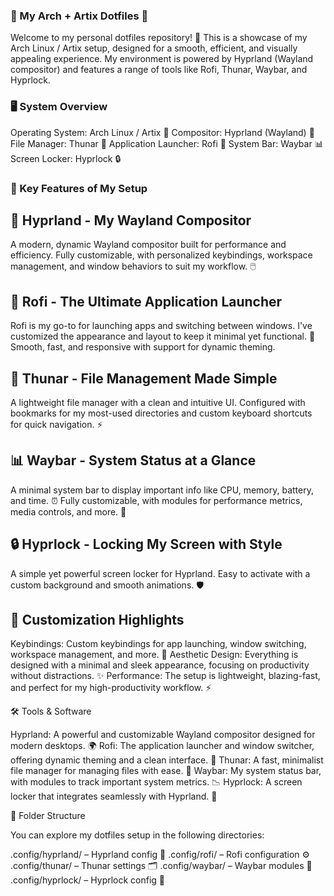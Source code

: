 ### 🌌 My Arch + Artix Dotfiles 🚀

Welcome to my personal dotfiles repository! 🎉 This is a showcase of my Arch Linux / Artix setup, designed for a smooth, efficient, and visually appealing experience. My environment is powered by Hyprland (Wayland compositor) and features a range of tools like Rofi, Thunar, Waybar, and Hyprlock.
### 🖥️ System Overview

Operating System: Arch Linux / Artix 🐧
Compositor: Hyprland (Wayland) 🌿
File Manager: Thunar 📂
Application Launcher: Rofi 🎯
System Bar: Waybar 📊
Screen Locker: Hyprlock 🔒

### 🔧 Key Features of My Setup
## 🌱 Hyprland - My Wayland Compositor

A modern, dynamic Wayland compositor built for performance and efficiency.
Fully customizable, with personalized keybindings, workspace management, and window behaviors to suit my workflow. 🖱️

## 🎯 Rofi - The Ultimate Application Launcher

Rofi is my go-to for launching apps and switching between windows.
I've customized the appearance and layout to keep it minimal yet functional. 📱
Smooth, fast, and responsive with support for dynamic theming.

## 📂 Thunar - File Management Made Simple

A lightweight file manager with a clean and intuitive UI.
Configured with bookmarks for my most-used directories and custom keyboard shortcuts for quick navigation. ⚡

## 📊 Waybar - System Status at a Glance

A minimal system bar to display important info like CPU, memory, battery, and time. ⏰
Fully customizable, with modules for performance metrics, media controls, and more. 💾

## 🔒 Hyprlock - Locking My Screen with Style

A simple yet powerful screen locker for Hyprland.
Easy to activate with a custom background and smooth animations. 🛡️

## 🎨 Customization Highlights

Keybindings: Custom keybindings for app launching, window switching, workspace management, and more. 🔑
Aesthetic Design: Everything is designed with a minimal and sleek appearance, focusing on productivity without distractions. ✨
Performance: The setup is lightweight, blazing-fast, and perfect for my high-productivity workflow. ⚡

🛠️ Tools & Software

Hyprland: A powerful and customizable Wayland compositor designed for modern desktops. 🌍
Rofi: The application launcher and window switcher, offering dynamic theming and a clean interface. 🎨
Thunar: A fast, minimalist file manager for managing files with ease. 📁
Waybar: My system status bar, with modules to track important system metrics. 📉
Hyprlock: A screen locker that integrates seamlessly with Hyprland. 🔐

📁 Folder Structure

You can explore my dotfiles setup in the following directories:

.config/hyprland/ – Hyprland config 📜
.config/rofi/ – Rofi configuration ⚙️
.config/thunar/ – Thunar settings 🗂️
.config/waybar/ – Waybar modules 📑
.config/hyprlock/ – Hyprlock config 🔑
